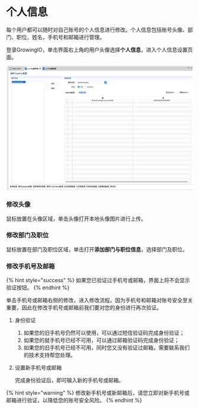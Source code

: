 # 个人信息

每个用户都可以随时对自己账号的个人信息进行修改。个人信息包括账号头像、部门、职位、姓名，手机号和邮箱进行管理。

登录GrowingIO，单击界面右上角的用户头像选择**个人信息**，进入个人信息设置页面。

![](../../../.gitbook/assets/image%20%28167%29.png)

### 修改头像

鼠标放置在头像区域，单击头像打开本地头像图片进行上传。

### 修改部门及职位

鼠标放置在部门及职位区域，单击打开**添加部门与职位信息**，选择部门及职位。

### 修改手机号及邮箱

{% hint style="success" %}
如果您已验证过手机号或邮箱，界面上将不会显示验证按钮。
{% endhint %}

单击手机号或邮箱右侧的修改，进入修改流程。因为手机号和邮箱对账号安全至关重要，因此在修改手机号或邮箱前我们要对您的身份进行再次验证。

1. 身份验证
   1. 如果您的旧手机号仍然可以使用，可以通过短信验证码完成身份验证；
   2. 如果您的就手机号已经不可用，可以通过邮箱验证码完成身份验证；
   3. 如果您的旧手机号已经不可用，同时您又没有验证过邮箱，需要联系我们的技术支持帮您处理。
2. 设置新手机号或邮箱

   完成身份验证后，即可输入新的手机号或邮箱。

{% hint style="warning" %}
修改新手机号或新邮箱后，请您立即对新手机号或邮箱进行验证，以降低您的账号安全风险。
{% endhint %}

